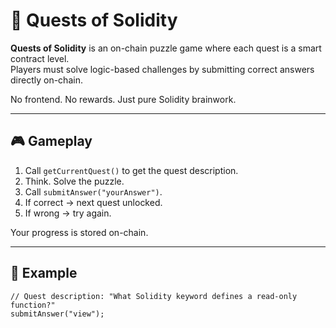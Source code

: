 # 🧩 Quests of Solidity     
     
**Quests of Solidity** is an on-chain puzzle game where each quest is a smart contract level.    
Players must solve logic-based challenges by submitting correct answers directly on-chain.  
      
No frontend. No rewards. Just pure Solidity brainwork.  
    
---     
     
## 🎮 Gameplay 
   
1. Call `getCurrentQuest()` to get the quest description.   
2. Think. Solve the puzzle.  
3. Call `submitAnswer("yourAnswer")`.    
4. If correct → next quest unlocked.   
5. If wrong → try again.  
    
Your progress is stored on-chain.   
  
---    
   
## 🔐 Example
  
```solidity  
// Quest description: "What Solidity keyword defines a read-only function?"
submitAnswer("view");

